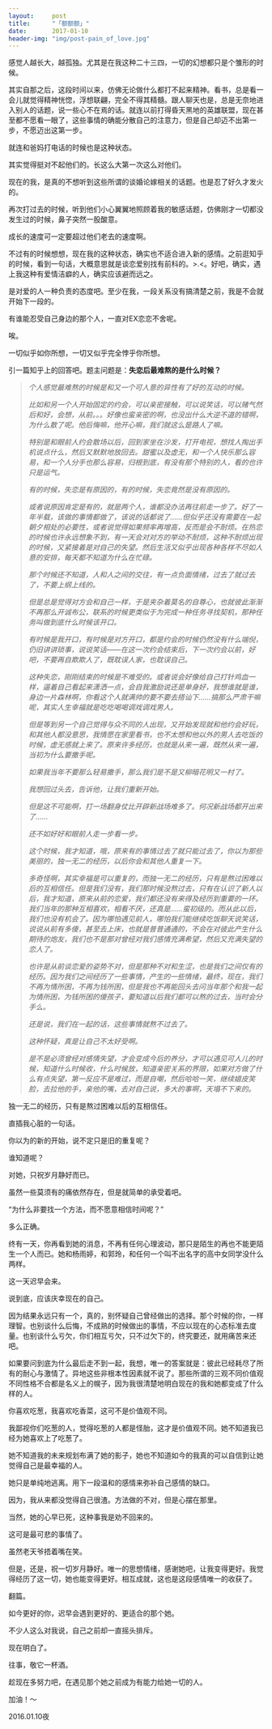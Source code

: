 ```yaml
---
layout:     post
title:      "「额额额」"
date:       2017-01-10
header-img: "img/post-pain_of_love.jpg"
---
```


感觉人越长大，越孤独。尤其是在我这种二十三四，一切的幻想都只是个雏形的时候。

其实自那之后，这段时间以来，仿佛无论做什么都打不起来精神。看书，总是看一会儿就觉得精神恍惚，浮想联翩，完全不得其精髓。跟人聊天也是，总是无奈地进入别人的话题，说一些心不在焉的话。就连以前打得昏天黑地的英雄联盟，现在甚至都不愿看一眼了，这些事情的确能分散自己的注意力，但是自己却迈不出第一步，不愿迈出这第一步。

就连和爸妈打电话的时候也是这种状态。

其实觉得挺对不起他们的。长这么大第一次这么对他们。

现在的我，是真的不想听到这些所谓的谈婚论嫁相关的话题。也是忍了好久才发火的。

再次打过去的时候，听到他们小心翼翼地照顾着我的敏感话题，仿佛刚才一切都没发生过的时候，鼻子突然一股酸意。

成长的速度可一定要超过他们老去的速度啊。

不过有的时候想想，现在我的这种状态，确实也不适合进入新的感情。之前逛知乎的时候，看到一句话，大概意思就是谈恋爱别找有前科的。>.<。好吧，确实，遇上我这种有爱情洁癖的人，确实应该避而远之。

是对爱的人一种负责的态度吧。至少在我，一段关系没有搞清楚之前，我是不会就开始下一段的。

有谁能忍受自己身边的那个人，一直对EX恋恋不舍呢。

唉。

一切似乎如你所想，一切又似乎完全悖乎你所想。

引一篇知乎上的回答吧。题主问题是：**失恋后最难熬的是什么时候？**

> *个人感觉最难熬的时候是和又一个可人意的异性有了好的互动的时候。*
>
> *比如和另一个人开始固定的约会，可以亲密接触，可以说笑话，可以赌气然后和好，会想，从前。。。好像也蛮亲密的啊，也没出什么大逆不道的错啊，为什么散了呢。他后悔嘛，他开心嘛，我们就这么是路人了嘛。*
>
> *特别是和眼前人约会散场以后，回到家坐在沙发，打开电视，想找人掏出手机说点什么，然后又默默地放回去。甜蜜以及虚无，和一个人快乐那么容易，和一个人分手也那么容易，归根到底，有没有那个特别的人，看的也许只是运气。*
>
> *有的时候，失恋是有原因的，有的时候，失恋竟然是没有原因的。*
>
> *或者说原因肯定是有的，就是两个人，谁都没办法再往前走一步了。好了一年半载，该做的事情都做了，该说的话都说了……但似乎还没有需要在一起朝夕相处的必要性，或者说觉得如果频率再增高，反而是会不耐烦。在热恋的时候也许永远想象不到，有一天会对对方的举动不耐烦，这种不耐烦出现的时候，又紧接着是对自己的失望。然后生活又似乎出现各种各样不尽如人意的安排，每天都不知道为什么在忙碌。*
>
> *那个时候还不知道，人和人之间的交往，有一点负面情绪，过去了就过去了，不要上纲上线的。*
>
> *但是总是觉得对方会和自己一样，于是夹杂着莫名的自尊心，也就彼此渐渐不再那么开诚布公，联系的时候更类似于为完成一种任务寻找契机，那种任务叫做到底什么时候该开口。*
>
> *有时候是我开口，有时候是对方开口，都是约会的时候仍然没有什么端倪，仍旧讲讲琐事，说说笑话——在这一次约会结束后，下一次约会以前，好吧，不要再自欺欺人了，既耽误人家，也耽误自己。*
>
> *这种失恋，刚刚结束的时候是不难受的。或者说会好像给自己打针鸡血一样，逼着自己看起来潇洒一点，会自我激励说还是单身好，我想谁就是谁，身边一片森林啊，你看这个人就满帅的要不要去搭讪下……搞那么严肃干嘛呢，其实人生幸福就是吃吃喝喝调戏调戏男人。*
>
> *但是等到另一个自己觉得与众不同的人出现，又开始发现就和他约会好玩，和其他人都没意思，我情愿在家里看书，也不太想和他以外的男人去吃饭的时候，虚无感就上来了。原来许多经历，也就是从来一遍，既然从来一遍，当初为什么要撒手呢。*
>
> *如果我当年不要那么轻易撒手，那么我们是不是又柳暗花明又一村了。*
>
> *我想回过头去，告诉他，让我们重新开始。*
>
> *但是这不可能啊，打一场翻身仗比开辟新战场难多了。何况新战场都开出来了……*
>
> *还不如好好和眼前人走一步看一步。*
>
> *这个时候，我才知道，哦，原来有的事情过去了就只能过去了，你以为那些美丽的，独一无二的经历，以后你会和其他人重复一下。*
>
> *多奇怪啊，其实幸福是可以重复的，而独一无二的经历，只有是熬过困难以后的互相信任。但是我们没有，我们那时候没熬过去，只有在认识了新人以后，我才知道，原来从前的恋爱，我们都还没有来得及经历到重要的一环。我们当年的那种互相喜欢，相看不厌，还真是……蛮初级的。而从此以后，我们也没有机会了。因为哪怕遇见前人，哪怕我们能继续吃饭聊天说笑话，说说从前有多傻，甚至去上床，也就是普普通通的，不会在对彼此产生什么期待的炮友，我们也不是那对曾经对我们感情充满希望，然后又充满失望的恋人了。*
>
> *也许是从前谈恋爱的姿势不对，但是那种不对和生涩，也是我们之间仅有的经历。因为我们之间经历了一些事情，产生的一些情绪，最终，现在，我们不再为情所困，不再为钱所困，但是我也不再能回头去问当年那个和我一起为情所困，为钱所困的傻孩子，要知道以后我们都可以熬的过去，当时会分手么。*
>
> *还是说，我们在一起的话，这些事情就熬不过去了。*
>
> *这种怀疑，真是让自己不太好受啊。*
>
> *是不是必须曾经对感情失望，才会变成今后的养分，才可以遇见可人儿的时候，知道什么时候收，什么时候放，知道亲密关系的界限，如果对方做了什么有点失望，第一反应不是难过，而是自嘲，然后哈哈一笑，继续嬉皮笑脸，去拉他的手，亲他的嘴，去对自己说，多大的事啊，天塌不下来的。*

独一无二的经历，只有是熬过困难以后的互相信任。

直插我心脏的一句话。



你以为的新的开始，说不定只是旧的重复呢？

谁知道呢？



对她，只祝岁月静好而已。

虽然一些莫须有的痛依然存在，但是就简单的承受着吧。

“为什么非要找一个方法，而不愿意相信时间呢？”

多么正确。

终有一天，你再看到她的消息，不再有任何心理波动，那只是陌生的再也不能更陌生一个人而已。她和杨雨婷，和郭玲，和任何一个叫不出名字的高中女同学没什么两样。

这一天迟早会来。

说到底，应该庆幸现在的自己。

因为结果永远只有一个，真的，别怀疑自己曾经做出的选择。那个时候的你，一样理智。也别谈什么后悔，不成熟的时候做出的事情，不应以现在的心态标准去度量。也别谈什么亏欠，你们相互亏欠，只不过欠下的，终究要还，就用痛苦来还吧。

如果要问到底为什么最后走不到一起，我想，唯一的答案就是：彼此已经耗尽了所有的耐心与激情了。异地这些非根本性因素就不说了。那些所谓的三观不同价值观不同性格不合都是名义上的幌子，因为我很清楚地明白现在的我和她都变成了什么样的人。

你喜欢吃葱，我喜欢吃香菜，这可不是价值观不同。

我鄙视你们吃葱的人，觉得吃葱的人都是怪胎，这才是价值观不同。她不知道我已经为她喜欢上了吃葱了。

她不知道我的未来规划布满了她的影子，她也不知道如今的我真的可以自信到让她觉得自己是最幸福的人。

她只是单纯地逃离。用下一段温和的感情来弥补自己感情的缺口。

因为，我从来都没觉得自己很渣。方法做的不对，但是心摆在那里。

当然，她的心早已死，这种事我是劝不回来的。

这可是最可悲的事情了。

虽然老天爷捂着嘴在笑。

但是，还是，祝一切岁月静好。唯一的思想情绪，感谢她吧，让我变得更好。我觉得经历了这一切，她也能变得更好。相互成就，这也是这段感情唯一的收获了。

翻篇。

如今更好的你，迟早会遇到更好的、更适合的那个她。

不少人这么对我说，自己之前却一直摇头排斥。

现在明白了。

往事，敬它一杯酒。

趁现在多努力吧，在遇见那个她之前成为有能力给她一切的人。

加油！～



2016.01.10夜